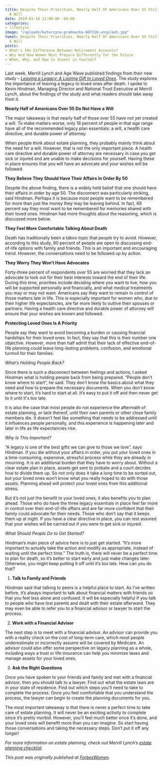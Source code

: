 ```yaml
---
title: Despite Their Priorities, Nearly Half Of Americans Over 55 Still Don't Have
  A Will
date: 2019-03-18 11:00:00 -04:00
categories:
- lifestyle
image: "/uploads/katarzyna-grabowska-607316-unsplash.jpg"
tweet: Despite Their Priorities, Nearly Half Of Americans Over 55 Still Don't Have
  A Will
posts:
- What's the Difference Between Retirement Accounts?
- Why And How Women Must Prepare Differently for the Future
- When, Why, and How to Invest in Yourself
---
```


Last week, Merrill Lynch and Age Wave published findings from their new study – *[Leaving a Legacy: A Lasting Gift to Loved Ones](https://mlaem.fs.ml.com/content/dam/ML/Articles/pdf/ml_LegacyStudy_Final.pdf)*. The study explores the importance of leaving a legacy to loved ones after death. I spoke to Kevin Hindman, Managing Director and National Trust Executive at Merrill Lynch, about the findings of the study and what readers should take away from it.

**Nearly Half of Americans Over 55 Do Not Have a Will**

The major takeaway is that nearly half of those over 55 have not yet created a will. To make matters worse, only 18 percent of people in that age range have all of the recommended legacy plan essentials: a will, a health care directive, and durable power of attorney.

When people think about estate planning, they probably mainly think about the need for a will. However, that is not the only important piece. A health care directive and durable power of attorney are necessary in case you get sick or injured and are unable to make decisions for yourself. Having these in place ensures that you will have an advocate and your wishes will be followed.

**They Believe They Should Have Their Affairs In Order By 50**

Despite the above finding, there is a widely held belief that one should have their affairs in order by age 50. The disconnect was particularly striking, said Hindman. Perhaps it is because most people want to be remembered for more than just the money they may be leaving behind. In fact, 69 percent say they most want to be remembered for memories shared with their loved ones. Hindman had more thoughts about the reasoning, which is discussed more below.

**They Feel More Comfortable Talking About Death**

Death has traditionally been a taboo topic that people try to avoid. However, according to this study, 90 percent of people are open to discussing end-of-life options with family and friends. This is an important and encouraging trend. However, the conversations need to be followed up by action.

**They Worry They Won’t Have Advocates**

Forty-three percent of respondents over 55 are worried that they lack an advocate to look out for their best interests toward the end of their life. During this time, priorities include deciding where you want to live, how you will be supported personally and financially, and what medical treatments you may or may not want. Americans say they want to remain in control of those matters late in life. This is especially important for women who, due to their higher life expectancies, are far more likely to outlive their spouses or partners. Having a health care directive and durable power of attorney will ensure that your wishes are known and followed.

**Protecting Loved Ones Is A Priority**

People say they want to avoid becoming a burden or causing financial hardships for their loved ones. In fact, they say that this is their number one objective. However, more than half admit that their lack of effective end-of-life planning could leave long-lasting problems, confusion, and emotional turmoil for their families.

*What’s Holding People Back?*

Since there is such a disconnect between feelings and actions, I asked Hindman what is holding people back from being prepared. “People don’t know where to start”, he said. They don’t know the basics about what they need and how to prepare the necessary documents. When you don’t know where to start, it’s hard to start at all. It’s easy to put it off and then never get to it until it's too late.

It is also the case that most people do not experience the aftermath of estate planning, or lack thereof, until their own parents or other close family members die. It doesn’t feel like something that needs to be addressed until it influences people personally, and this experience is happening later and later in life as life expectancies rise.

*Why Is This Important?*

“A legacy is one of the best gifts we can give to those we love”, says Hindman. If you die without your affairs in order, you put your loved ones in a time-consuming, expensive, stressful process while they are already in mourning. It is an additional burden that they have to worry about. Without a clear estate plan in place, assets get sent to probate and a court decides how to divide them up. So not only does it take a long time to be sorted out, but your loved ones won’t know what you really hoped to do with those assets. Planning ahead will protect your loved ones from this additional stress.

But it’s not just the benefit to your loved ones, it also benefits you to plan ahead. Those who do have the three legacy essentials in place feel far more in control over their end-of-life affairs and are far more confident that their family could advocate for their needs. Those who don’t say that it keeps them up at night. If you have a clear directive in place, you can rest assured that your wishes will be carried out if you were to get sick or injured.

*What Should People Do to Get Started?*

Hindman’s main piece of advice here is to just get started. “It’s more important to actually take the action and modify as appropriate, instead of waiting until the perfect time.” The truth is, there will never be a perfect time to plan for death, so it’s better to start early and just make changes later. Otherwise, you might keep putting it off until it’s too late. How can you do that?

1. **Talk to Family and Friends**

Hindman said that talking to peers is a helpful place to start. As I’ve written before, it’s always important to talk about financial matters with friends so that you feel less alone and confused. It will be especially helpful if you talk to people who have lost parents and dealt with their estate afterward. They may even be able to refer you to a financial advisor or lawyer to start the process.

2. **Work with a Financial Advisor**

The next step is to meet with a financial advisor. An advisor can provide you with a reality check on the cost of long-term care, which most people underestimate or incorrectly assume will be covered by Medicare. An advisor could also offer some perspective on legacy planning as a whole, including ways a trust or life insurance can help you minimize taxes and manage assets for your loved ones.

3. **Ask the Right Questions**

Once you have spoken to your friends and family and met with a financial advisor, then you should talk to a lawyer. Find out what the estate laws are in your state of residence. Find out which steps you'll need to take to complete the process. Once you feel comfortable that you understand the process, the lawyer can begin to create the planning documents for you.

The most important takeaway is that there is never a perfect time to take care of estate planning. It will never be an exciting activity to complete since it’s pretty morbid. However, you’ll feel much better once it’s done, and your loved ones will benefit more than you can imagine. So start having those conversations and taking the necessary steps. Don’t put it off any longer!

*For more information on estate planning, check out Merrill Lynch’s [estate planning checklist](https://www.merrilledge.com/article/estate-planning-checklist).*

*This post was originally published at [ForbesWomen](https://www.forbes.com/sites/maggiegermano/2019/02/15/despite-their-priorities-nearly-half-of-americans-over-55-still-dont-have-a-will/#3994831f5238).*